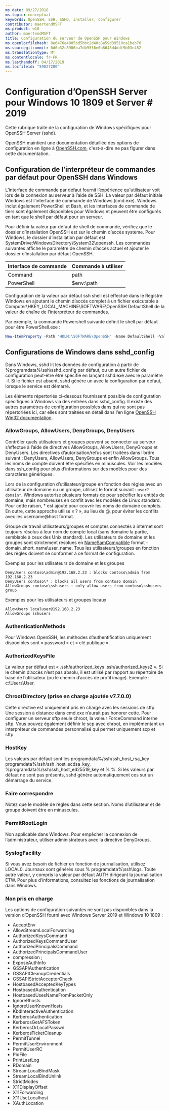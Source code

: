 ```yaml
---
ms.date: 09/27/2018
ms.topic: conceptual
keywords: OpenSSH, SSH, SSHD, installer, configurer
contributor: maertendMSFT
ms.product: w10
author: maertendMSFT
title: Configuration du serveur de OpenSSH pour Windows
ms.openlocfilehash: 8e6476e4005bd5bbc2d40c8a59d39510ca1beb70
ms.sourcegitcommit: 0d0b32c8986ba7db9536e0b8648d4ddf9b03e452
ms.translationtype: MT
ms.contentlocale: fr-FR
ms.lasthandoff: 04/17/2019
ms.locfileid: "59827280"
---
```

# <a name="openssh-server-configuration-for-windows-10-1809-and-server-2019"></a>Configuration d’OpenSSH Server pour Windows 10 1809 et Server # 2019

Cette rubrique traite de la configuration de Windows spécifiques pour OpenSSH Server (sshd). 

OpenSSH maintient une documentation détaillée des options de configuration en ligne à [OpenSSH.com](https://www.openssh.com/manual.html), c'est-à-dire ne pas figurer dans cette documentation. 

## <a name="configuring-the-default-shell-for-openssh-in-windows"></a>Configuration de l’interpréteur de commandes par défaut pour OpenSSH dans Windows

L’interface de commande par défaut fournit l’expérience qu'utilisateur voit lors de la connexion au serveur à l’aide de SSH. La valeur par défaut initiale Windows est l’interface de commande de Windows (cmd.exe). Windows inclut également PowerShell et Bash, et les interfaces de commande de tiers sont également disponibles pour Windows et peuvent être configurés en tant que le shell par défaut pour un serveur.

Pour définir la valeur par défaut de shell de commande, vérifiez que le dossier d’installation OpenSSH est sur le chemin d’accès système. Pour Windows, le dossier d’installation par défaut est SystemDrive:WindowsDirectory\System32\openssh. Les commandes suivantes affiche le paramètre de chemin d’accès actuel et ajouter le dossier d’installation par défaut OpenSSH. 

Interface de commande | Commande à utiliser
------------- | -------------- 
Command | path
PowerShell | $env:\path

Configuration de la valeur par défaut ssh shell est effectué dans le Registre Windows en ajoutant le chemin d’accès complet à un fichier exécutable à Computer\HKEY_LOCAL_MACHINE\SOFTWARE\OpenSSH DefaultShell de la valeur de chaîne de l’interpréteur de commandes. 

Par exemple, la commande Powershell suivante définit le shell par défaut pour être PowerShell.exe :

```powershell
New-ItemProperty -Path "HKLM:\SOFTWARE\OpenSSH" -Name DefaultShell -Value "C:\Windows\System32\WindowsPowerShell\v1.0\powershell.exe" -PropertyType String -Force
```

## <a name="windows-configurations-in-sshdconfig"></a>Configurations de Windows dans sshd_config 

Dans Windows, sshd lit les données de configuration à partir de %programdata%\ssh\sshd_config par défaut, ou un autre fichier de configuration peut-être être spécifié en lançant sshd.exe avec le paramètre -f.
Si le fichier est absent, sshd génère un avec la configuration par défaut, lorsque le service est démarré.

Les éléments répertoriés ci-dessous fournissent possible de configuration spécifiques à Windows via des entrées dans sshd_config. Il existe des autres paramètres de configuration possibles dans qui ne sont pas répertoriées ici, car elles sont traitées en détail dans l’en ligne [OpenSSH Win32 documentation](https://github.com/powershell/win32-openssh/wiki). 


### <a name="allowgroups-allowusers-denygroups-denyusers"></a>AllowGroups, AllowUsers, DenyGroups, DenyUsers 

Contrôler quels utilisateurs et groupes peuvent se connecter au serveur s’effectue à l’aide de directives AllowGroups, AllowUsers, DenyGroups et DenyUsers. Les directives d’autorisation/refus sont traitées dans l’ordre suivant : DenyUsers, AllowUsers, DenyGroups et enfin AllowGroups. Tous les noms de compte doivent être spécifiés en minuscules. Voir les modèles dans ssh_config pour plus d’informations sur des modèles pour des caractères génériques.

Lors de la configuration d’utilisateur/groupe en fonction des règles avec un utilisateur de domaine ou un groupe, utilisez le format suivant : ``` user?domain* ```.
Windows autorise plusieurs formats de pour spécifier les entités de domaine, mais nombreuses en conflit avec les modèles de Linux standard. Pour cette raison, * est ajouté pour couvrir les noms de domaine complets. En outre, cette approche utilise « ? », au lieu de @, pour éviter les conflits avec les username@host format. 

Groupe de travail utilisateurs/groupes et comptes connectés à internet sont toujours résolus à leur nom de compte local (sans domaine la partie, semblable à ceux des Unix standard). Les utilisateurs de domaine et les groupes sont strictement résolues en [NameSamCompatible](https://docs.microsoft.com/en-us/windows/desktop/api/secext/ne-secext-extended_name_format) format - domain_short_name\user_name. Tous les utilisateurs/groupes en fonction des règles doivent se conformer à ce format de configuration.

Exemples pour les utilisateurs de domaine et les groupes 

```
DenyUsers contoso\admin@192.168.2.23 : blocks contoso\admin from 192.168.2.23
DenyUsers contoso\* : blocks all users from contoso domain
AllowGroups contoso\sshusers : only allow users from contoso\sshusers group
```

Exemples pour les utilisateurs et groupes locaux 

```
AllowUsers localuser@192.168.2.23
AllowGroups sshusers
```

### <a name="authenticationmethods"></a>AuthenticationMethods 

Pour Windows OpenSSH, les méthodes d’authentification uniquement disponibles sont « password » et « clé publique ».

### <a name="authorizedkeysfile"></a>AuthorizedKeysFile 

La valeur par défaut est « .ssh/authorized_keys .ssh/authorized_keys2 ». Si le chemin d’accès n’est pas absolu, il est utilisé par rapport au répertoire de base de l’utilisateur (ou le chemin d’accès de profil image). Exemple : c:\Users\User.

### <a name="chrootdirectory-support-added-in-v7700"></a>ChrootDirectory (prise en charge ajoutée v7.7.0.0)

Cette directive est uniquement pris en charge avec les sessions de sftp. Une session à distance dans cmd.exe n’aurait pas honorer cette. Pour configurer un serveur sftp seule chroot, la valeur ForceCommand interne sftp. Vous pouvez également définir le scp avec chroot, en implémentant un interpréteur de commandes personnalisé qui permet uniquement scp et sftp.

### <a name="hostkey"></a>HostKey

Les valeurs par défaut sont les programdata%/ssh/ssh_host_rsa_key programdata%/ssh/ssh_host_ecdsa_key, %programdata%/ssh/ssh_host_ed25519_key et % %. Si les valeurs par défaut ne sont pas présents, sshd génère automatiquement ces sur un démarrage du service.

### <a name="match"></a>Faire correspondre

Notez que le modèle de règles dans cette section. Noms d’utilisateur et de groupe doivent être en minuscules.

### <a name="permitrootlogin"></a>PermitRootLogin

Non applicable dans Windows. Pour empêcher la connexion de l’administrateur, utiliser administrateurs avec la directive DenyGroups.

### <a name="syslogfacility"></a>SyslogFacility

Si vous avez besoin de fichier en fonction de journalisation, utilisez LOCAL0. Journaux sont générés sous % programdata%\ssh\logs.
Toute autre valeur, y compris la valeur par défaut AUTH dirigeant la journalisation ETW. Pour plus d’informations, consultez les fonctions de journalisation dans Windows.

### <a name="not-supported"></a>Non pris en charge 

Les options de configuration suivantes ne sont pas disponibles dans la version d’OpenSSH fourni avec Windows Server 2019 et Windows 10 1809 :

* AcceptEnv
* AllowStreamLocalForwarding
* AuthorizedKeysCommand
* AuthorizedKeysCommandUser
* AuthorizedPrincipalsCommand
* AuthorizedPrincipalsCommandUser
* compression ;
* ExposeAuthInfo
* GSSAPIAuthentication
* GSSAPICleanupCredentials
* GSSAPIStrictAcceptorCheck
* HostbasedAcceptedKeyTypes
* HostbasedAuthentication
* HostbasedUsesNameFromPacketOnly
* IgnoreRhosts
* IgnoreUserKnownHosts
* KbdInteractiveAuthentication
* KerberosAuthentication
* KerberosGetAFSToken
* KerberosOrLocalPasswd
* KerberosTicketCleanup
* PermitTunnel
* PermitUserEnvironment
* PermitUserRC
* PidFile
* PrintLastLog
* RDomain
* StreamLocalBindMask
* StreamLocalBindUnlink
* StrictModes
* X11DisplayOffset
* X11Forwarding
* X11UseLocalhost
* XAuthLocation

